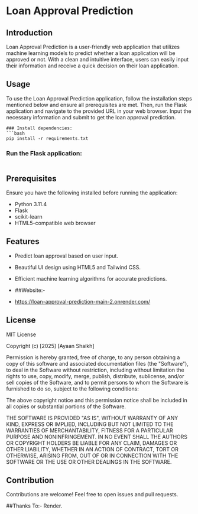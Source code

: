 # Loan Approval Prediction

## Introduction

Loan Approval Prediction is a user-friendly web application that utilizes machine learning models to predict whether a loan application will be approved or not. With a clean and intuitive interface, users can easily input their information and receive a quick decision on their loan application.



## Usage

To use the Loan Approval Prediction application, follow the installation steps mentioned below and ensure all prerequisites are met. Then, run the Flask application and navigate to the provided URL in your web browser. Input the necessary information and submit to get the loan approval prediction.



```
### Install dependencies:
```bash
pip install -r requirements.txt
```

### Run the Flask application:
```bash

```

## Prerequisites

Ensure you have the following installed before running the application:

- Python 3.11.4
- Flask
- scikit-learn
- HTML5-compatible web browser

## Features

- Predict loan approval based on user input.
- Beautiful UI design using HTML5 and Tailwind CSS.
- Efficient machine learning algorithms for accurate predictions.

- ##Website:-
- https://loan-approval-prediction-main-2.onrender.com/

## License

MIT License

Copyright (c) [2025] [Ayaan Shaikh]

Permission is hereby granted, free of charge, to any person obtaining a copy of this software and associated documentation files (the "Software"), to deal in the Software without restriction, including without limitation the rights to use, copy, modify, merge, publish, distribute, sublicense, and/or sell copies of the Software, and to permit persons to whom the Software is furnished to do so, subject to the following conditions:

The above copyright notice and this permission notice shall be included in all copies or substantial portions of the Software.

THE SOFTWARE IS PROVIDED "AS IS", WITHOUT WARRANTY OF ANY KIND, EXPRESS OR IMPLIED, INCLUDING BUT NOT LIMITED TO THE WARRANTIES OF MERCHANTABILITY, FITNESS FOR A PARTICULAR PURPOSE AND NONINFRINGEMENT. IN NO EVENT SHALL THE AUTHORS OR COPYRIGHT HOLDERS BE LIABLE FOR ANY CLAIM, DAMAGES OR OTHER LIABILITY, WHETHER IN AN ACTION OF CONTRACT, TORT OR OTHERWISE, ARISING FROM, OUT OF OR IN CONNECTION WITH THE SOFTWARE OR THE USE OR OTHER DEALINGS IN THE SOFTWARE.

## Contribution

Contributions are welcome! Feel free to open issues and pull requests.

##Thanks To:-
Render.
